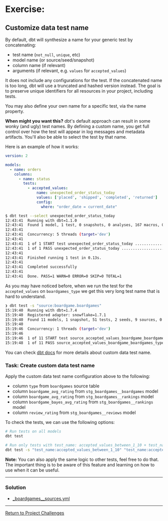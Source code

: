 # Exercise:

## Customize data test name
By default, dbt will synthesize a name for your generic test by concatenating:

- test name (`not_null`, `unique`, etc)
- model name (or source/seed/snapshot)
- column name (if relevant)
- arguments (if relevant, e.g. `values` for `accepted_values`)

It does not include any configurations for the test. If the concatenated name is too long, dbt will use a truncated and hashed version instead. The goal is to preserve unique identifiers for all resources in your project, including tests.

You may also define your own name for a specific test, via the name property.

**When might you want this?** dbt's default approach can result in some wonky (and ugly) test names. By defining a custom name, you get full control over how the test will appear in log messages and metadata artifacts. You'll also be able to select the test by that name.

Here is an example of how it works:
```yaml
version: 2

models:
  - name: orders
    columns:
      - name: status
        tests:
          - accepted_values:
              name: unexpected_order_status_today
              values: ['placed', 'shipped', 'completed', 'returned']
              config:
                where: "order_date = current_date"
```

```bash
$ dbt test --select unexpected_order_status_today
12:43:41  Running with dbt=1.1.0
12:43:41  Found 1 model, 1 test, 0 snapshots, 0 analyses, 167 macros, 0 operations, 1 seed file, 0 sources, 0 exposures, 0 metrics
12:43:41
12:43:41  Concurrency: 5 threads (target='dev')
12:43:41
12:43:41  1 of 1 START test unexpected_order_status_today ................................ [RUN]
12:43:41  1 of 1 PASS unexpected_order_status_today ...................................... [PASS in 0.03s]
12:43:41
12:43:41  Finished running 1 test in 0.13s.
12:43:41
12:43:41  Completed successfully
12:43:41
12:43:41  Done. PASS=1 WARN=0 ERROR=0 SKIP=0 TOTAL=1
```

As you may have noticed before, when we run the test for the `accepted_values` on `boardgames_type` we get this very long test name that is hard to understand. 

```bash
❯ dbt test -s "source:boardgame.boardgames" 
15:19:40  Running with dbt=1.7.4
15:19:40  Registered adapter: snowflake=1.7.1
15:19:40  Found 11 models, 1 snapshot, 51 tests, 2 seeds, 9 sources, 0 exposures, 0 metrics, 432 macros, 0 groups, 0 semantic models
15:19:40  
15:19:46  Concurrency: 1 threads (target='dev')
15:19:46  
15:19:46  1 of 11 START test source_accepted_values_boardgame_boardgames_type__bgsleeve__boardgame__boardgameaccessory__boardgameexpansion__boardgameissue__puzzle__rpgissue__rpgitem__videogame__videogamecompilation__videogameexpansion__videogamehardware  [RUN]
15:19:48  1 of 11 PASS source_accepted_values_boardgame_boardgames_type__bgsleeve__boardgame__boardgameaccessory__boardgameexpansion__boardgameissue__puzzle__rpgissue__rpgitem__videogame__videogamecompilation__videogameexpansion__videogamehardware  [PASS in 1.99s]
```

You can check [dbt docs](https://docs.getdbt.com/reference/resource-properties/data-tests#custom-data-test-name) for more details about custom data test name.

### Task: Create custom data test name
Apply the custom data test name configuration above to the following:
- column `type` from `boardgames` source table
- column `boardgame_avg_rating` from `stg_boardgames__boardgames` model
- column `boardgame_avg_rating` from `stg_boardgames__rankings` model
- column `boardgame_bayes_avg_rating` from `stg_boardgames__rankings` model
- column `review_rating` from `stg_boardgames__reviews` model

To check the tests, we can use the following options:

```bash
# Run tests on all models
dbt test

# Run only tests with test_name: accepted_values_between_1_10 + test_name: accepted_values
dbt test -s "test_name:accepted_values_between_1_10" "test_name:accepted_values"
```

**Note:** You can also apply the same logic to other tests, feel free to do that. The important thing is to be aware of this feature and learning on how to use when it can be useful.

---

### Solution

- [_boardgames__sources.yml](./staging/_boardgames__sources.yml)

---

[Return to Project Challenges](../../../README.md#9-project-challenges)